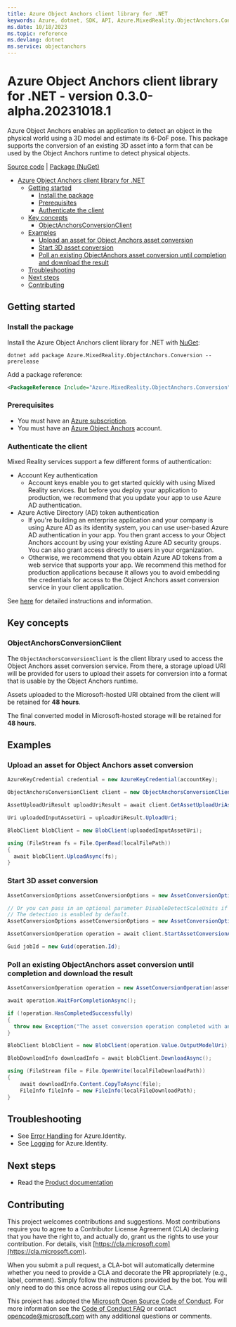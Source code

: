 ```yaml
---
title: Azure Object Anchors client library for .NET
keywords: Azure, dotnet, SDK, API, Azure.MixedReality.ObjectAnchors.Conversion, objectanchors
ms.date: 10/18/2023
ms.topic: reference
ms.devlang: dotnet
ms.service: objectanchors
---
```

# Azure Object Anchors client library for .NET - version 0.3.0-alpha.20231018.1 


Azure Object Anchors enables an application to detect an object in the physical world using a 3D model and estimate its 6-DoF pose. This package supports the conversion of an existing 3D asset into a form that can be used by the Object Anchors runtime to detect physical objects.

[Source code](https://github.com/Azure/azure-sdk-for-net/tree/main/sdk/objectanchors/Azure.MixedReality.ObjectAnchors.Conversion/src) | [Package (NuGet)](https://www.nuget.org/packages/Azure.MixedReality.ObjectAnchors.Conversion/)

- [Azure Object Anchors client library for .NET](#azure-object-anchors-client-library-for-net)
  - [Getting started](#getting-started)
    - [Install the package](#install-the-package)
    - [Prerequisites](#prerequisites)
    - [Authenticate the client](#authenticate-the-client)
  - [Key concepts](#key-concepts)
    - [ObjectAnchorsConversionClient](#objectanchorsconversionclient)
  - [Examples](#examples)
    - [Upload an asset for Object Anchors asset conversion](#upload-an-asset-for-object-anchors-asset-conversion)
    - [Start 3D asset conversion](#start-3d-asset-conversion)
    - [Poll an existing ObjectAnchors asset conversion until completion and download the result](#poll-an-existing-objectanchors-asset-conversion-until-completion-and-download-the-result)
  - [Troubleshooting](#troubleshooting)
  - [Next steps](#next-steps)
  - [Contributing](#contributing)

## Getting started

### Install the package

Install the Azure Object Anchors client library for .NET with [NuGet](https://www.nuget.org/):

```dotnetcli
dotnet add package Azure.MixedReality.ObjectAnchors.Conversion --prerelease
```

Add a package reference:

```xml
<PackageReference Include="Azure.MixedReality.ObjectAnchors.Conversion" Version="0.1.0-beta.0" />
```

### Prerequisites

- You must have an [Azure subscription](https://azure.microsoft.com/free/dotnet/).
- You must have an [Azure Object Anchors](https://review.docs.microsoft.com/azure/object-anchors/) account.

### Authenticate the client

Mixed Reality services support a few different forms of authentication:

- Account Key authentication
  - Account keys enable you to get started quickly with using Mixed Reality services. But before you deploy your application
    to production, we recommend that you update your app to use Azure AD authentication.
- Azure Active Directory (AD) token authentication
  - If you're building an enterprise application and your company is using Azure AD as its identity system, you can use
    user-based Azure AD authentication in your app. You then grant access to your Object Anchors account by using your
    existing Azure AD security groups. You can also grant access directly to users in your organization.
  - Otherwise, we recommend that you obtain Azure AD tokens from a web service that supports your app. We recommend this
    method for production applications because it allows you to avoid embedding the credentials for access to the Object Anchors asset conversion service in your client application.

See [here](/azure/spatial-anchors/concepts/authentication) for detailed instructions and information.

## Key concepts

### ObjectAnchorsConversionClient

The `ObjectAnchorsConversionClient` is the client library used to access the Object Anchors asset conversion service. From there, a storage upload URI will be provided for users to upload their assets for conversion into a format that is usable by the Object Anchors runtime.

Assets uploaded to the Microsoft-hosted URI obtained from the client will be retained for **48 hours**.

The final converted model in Microsoft-hosted storage will be retained for **48 hours**. 

## Examples

### Upload an asset for Object Anchors asset conversion

```csharp
AzureKeyCredential credential = new AzureKeyCredential(accountKey);

ObjectAnchorsConversionClient client = new ObjectAnchorsConversionClient(accountId, accountDomain, credential);

AssetUploadUriResult uploadUriResult = await client.GetAssetUploadUriAsync();

Uri uploadedInputAssetUri = uploadUriResult.UploadUri;

BlobClient blobClient = new BlobClient(uploadedInputAssetUri);

using (FileStream fs = File.OpenRead(localFilePath))
{
  await blobClient.UploadAsync(fs);
}
```

### Start 3D asset conversion

```csharp
AssetConversionOptions assetConversionOptions = new AssetConversionOptions(uploadedInputAssetUri, AssetFileType.FromFilePath(localFilePath), assetGravity, scale);

// Or you can pass in an optional parameter DisableDetectScaleUnits if you are converting a FBX, specifying whether or not you want to disable automatic detection of the embedded scale units. 
// The detection is enabled by default.
AssetConversionOptions assetConversionOptions = new AssetConversionOptions(uploadedInputAssetUri, AssetFileType.FromFilePath(localFilePath), assetGravity, scale, disableDetectScaleUnits: true);

AssetConversionOperation operation = await client.StartAssetConversionAsync(assetConversionOptions);

Guid jobId = new Guid(operation.Id);
```

### Poll an existing ObjectAnchors asset conversion until completion and download the result

```csharp
AssetConversionOperation operation = new AssetConversionOperation(assetConversionJobId, client);

await operation.WaitForCompletionAsync();

if (!operation.HasCompletedSuccessfully)
{
  throw new Exception("The asset conversion operation completed with an unsuccessful status");
}

BlobClient blobClient = new BlobClient(operation.Value.OutputModelUri);

BlobDownloadInfo downloadInfo = await blobClient.DownloadAsync();

using (FileStream file = File.OpenWrite(localFileDownloadPath))
{
    await downloadInfo.Content.CopyToAsync(file);
    FileInfo fileInfo = new FileInfo(localFileDownloadPath);
}
```

## Troubleshooting

- See [Error Handling](https://github.com/Azure/azure-sdk-for-net/blob/main/sdk/identity/Azure.Identity/README.md#error-handling) for Azure.Identity.
- See [Logging](https://github.com/Azure/azure-sdk-for-net/blob/main/sdk/identity/Azure.Identity/README.md#logging) for Azure.Identity.

## Next steps

- Read the [Product documentation](https://review.docs.microsoft.com/azure/object-anchors/)

## Contributing

This project welcomes contributions and suggestions. Most contributions require you to agree to a Contributor License
Agreement (CLA) declaring that you have the right to, and actually do, grant us the rights to use your contribution.
For details, visit [https://cla.microsoft.com](https://cla.microsoft.com).

When you submit a pull request, a CLA-bot will automatically determine whether you need to provide a CLA and decorate the
PR appropriately (e.g., label, comment). Simply follow the instructions provided by the bot. You will only need to do this
once across all repos using our CLA.

This project has adopted the [Microsoft Open Source Code of Conduct](https://opensource.microsoft.com/codeofconduct/).
For more information see the [Code of Conduct FAQ](https://opensource.microsoft.com/codeofconduct/faq/) or contact
[opencode@microsoft.com](mailto:opencode@microsoft.com) with any additional questions or comments.

